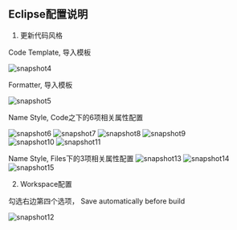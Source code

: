 ## Eclipse配置说明 ##
1. 更新代码风格

  Code Template, 导入模板
  
  ![snapshot4](https://f.cloud.github.com/assets/5391344/1139293/9ef6e9a6-1c88-11e3-8f56-77b19d5d26f6.png)
  
  Formatter, 导入模板
  
  ![snapshot5](https://f.cloud.github.com/assets/5391344/1139304/d2c84a72-1c88-11e3-8d7a-bdad653aa720.png)
  
  Name Style, Code之下的6项相关属性配置
  
  ![snapshot6](https://f.cloud.github.com/assets/5391344/1139338/6d3e6ef6-1c89-11e3-8ecb-54d5d5555c91.png)
  ![snapshot7](https://f.cloud.github.com/assets/5391344/1139340/6e0dc746-1c89-11e3-88db-1c9701435ac8.png)
  ![snapshot8](https://f.cloud.github.com/assets/5391344/1139342/73c4afec-1c89-11e3-8657-c8f3e34297ac.png)
  ![snapshot9](https://f.cloud.github.com/assets/5391344/1139344/74b8f4ee-1c89-11e3-9400-e6e10e003caa.png)  
  ![snapshot10](https://f.cloud.github.com/assets/5391344/1139345/78c44d7c-1c89-11e3-81f0-cba5236f63a4.png)
  ![snapshot11](https://f.cloud.github.com/assets/5391344/1139346/79ef24d8-1c89-11e3-9ca9-9b01ccb4bf4a.png)
  
  Name Style, Files下的3项相关属性配置
  ![snapshot13](https://f.cloud.github.com/assets/5391344/1143528/c3b9d882-1d43-11e3-9bc5-a5bb5ae795ce.png)
  ![snapshot14](https://f.cloud.github.com/assets/5391344/1143530/c416402c-1d43-11e3-9c0f-bd7e292f3212.png) 
  ![snapshot15](https://f.cloud.github.com/assets/5391344/1143529/c3f1e286-1d43-11e3-986d-d40c46b3ac36.png)


2. Workspace配置
  
  勾选右边第四个选项， Save automatically before build
  
  ![snapshot12](https://f.cloud.github.com/assets/5391344/1139360/d8b08c5a-1c89-11e3-8c82-0b0e6d6af017.png)


  

  
  
